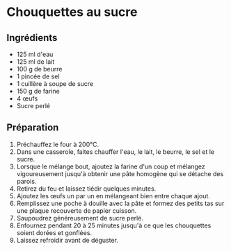 # Chouquettes au sucre

## Ingrédients
- 125 ml d'eau
- 125 ml de lait
- 100 g de beurre
- 1 pincée de sel
- 1 cuillère à soupe de sucre
- 150 g de farine
- 4 œufs
- Sucre perlé

## Préparation
1. Préchauffez le four à 200°C.
2. Dans une casserole, faites chauffer l'eau, le lait, le beurre, le sel et le sucre.
3. Lorsque le mélange bout, ajoutez la farine d'un coup et mélangez vigoureusement jusqu'à obtenir une pâte homogène qui se détache des parois.
4. Retirez du feu et laissez tiédir quelques minutes.
5. Ajoutez les œufs un par un en mélangeant bien entre chaque ajout.
6. Remplissez une poche à douille avec la pâte et formez des petits tas sur une plaque recouverte de papier cuisson.
7. Saupoudrez généreusement de sucre perlé.
8. Enfournez pendant 20 à 25 minutes jusqu'à ce que les chouquettes soient dorées et gonflées.
9. Laissez refroidir avant de déguster.
